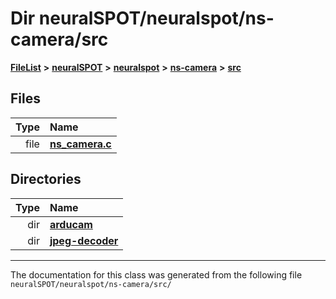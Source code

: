 

# Dir neuralSPOT/neuralspot/ns-camera/src



[**FileList**](files.md) **>** [**neuralSPOT**](dir_75594cce7c7773aa3cb253214bf56510.md) **>** [**neuralspot**](dir_b737d82f35ec218ac5a7ef4105db9c0e.md) **>** [**ns-camera**](dir_34c4a2041c04f1165fd5b331589bb26b.md) **>** [**src**](dir_368bfd9171cce0e4a9a7d7b2cf674b9a.md)












## Files

| Type | Name |
| ---: | :--- |
| file | [**ns\_camera.c**](ns__camera_8c.md) <br> |


## Directories

| Type | Name |
| ---: | :--- |
| dir | [**arducam**](dir_42188ad7aa97eaa796727a73223a8863.md) <br> |
| dir | [**jpeg-decoder**](dir_09e5e1a913ce3e01b48c441fa9bab0f2.md) <br> |

























































------------------------------
The documentation for this class was generated from the following file `neuralSPOT/neuralspot/ns-camera/src/`

